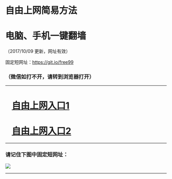 ﻿# 自由上网简易方法

# 电脑、手机一键翻墙

（2017/10/09 更新，网址有效）

固定短网址：https://git.io/free99

### （微信如打不开，请转到浏览器打开）


***





# &nbsp;&nbsp; <a href="http://ft3134316206.fwq-tz-1001.info/fwqtz01.html?t=100900118885 " target="_blank">自由上网入口1</a>
# &nbsp;&nbsp; <a href="http://ft2071215212.fwq-tz-1002.info/fwqtz02.html?t=100900120384 " target="_blank">自由上网入口2</a>
***

### 请记住下图中固定短网址：

<img src="https://s3-us-west-2.amazonaws.com/fwq-1001/yjfq-20170905okok.png" /> 


***

